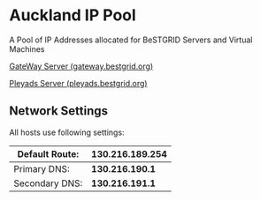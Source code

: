 # Auckland IP Pool

A Pool of IP Addresses allocated for BeSTGRID Servers and Virtual Machines

[GateWay Server (gateway.bestgrid.org)](/wiki/spaces/BeSTGRID/pages/3818228470)

[Pleyads Server (pleyads.bestgrid.org)](/wiki/spaces/BeSTGRID/pages/3818228968)

## Network Settings

All hosts use following settings:

|  Default Route:  |  **130.216.189.254**  |
| ---------------- | --------------------- |
|  Primary DNS:    |  **130.216.190.1**    |
|  Secondary DNS:  |  **130.216.191.1**    |
